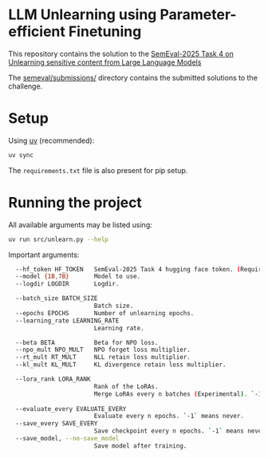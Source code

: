 # LLM Unlearning using Parameter-efficient Finetuning

This repository contains the solution to the [SemEval-2025 Task 4 on Unlearning sensitive content from Large Language Models](https://llmunlearningsemeval2025.github.io)

The [semeval/submissions/](semeval/submissions/) directory contains the submitted solutions to the challenge. 

# Setup

Using [uv](https://docs.astral.sh/uv/) (recommended):
```bash
uv sync
```

The `requirements.txt` file is also present for pip setup.

# Running the project
All available arguments may be listed using:
```bash
uv run src/unlearn.py --help
```

Important arguments:
```bash
  --hf_token HF_TOKEN   SemEval-2025 Task 4 hugging face token. (Required)
  --model {1B,7B}       Model to use.
  --logdir LOGDIR       Logdir.

  --batch_size BATCH_SIZE
                        Batch size.
  --epochs EPOCHS       Number of unlearning epochs.
  --learning_rate LEARNING_RATE
                        Learning rate.

  --beta BETA           Beta for NPO loss.
  --npo_mult NPO_MULT   NPO forget loss multiplier.
  --rt_mult RT_MULT     NLL retain loss multiplier.
  --kl_mult KL_MULT     KL divergence retain loss multiplier.

  --lora_rank LORA_RANK
                        Rank of the LoRAs.
                        Merge LoRAs every n batches (Experimental). `-1` means never.
  
  --evaluate_every EVALUATE_EVERY
                        Evaluate every n epochs. `-1` means never.
  --save_every SAVE_EVERY
                        Save checkpoint every n epochs. `-1` means never.
  --save_model, --no-save_model
                        Save model after training.
```